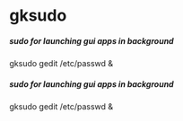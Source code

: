 # gksudo

##### sudo for launching gui apps in background

   gksudo  gedit /etc/passwd &

##### sudo for launching gui apps in background

   gksudo  gedit /etc/passwd &
